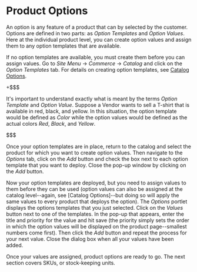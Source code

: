 # Product Options

An option is any feature of a product that can by selected by the customer.
Options are defined in two parts: as *Option Templates* and *Option Values*.
Here at the individual product level, you can create option values and assign
them to any option templates that are available.

If no option templates are available, you must create them before you can assign
values. Go to *Site Menu* &rarr; *Commerce* &rarr; *Catalog* and click on the
*Option Templates* tab. For details on creating option templates, see [Catalog
Options](/discover/portal/-/knowledge_base/7-1/catalog-options).

+$$$

It's important to understand exactly what is meant by the terms *Option
Template* and *Option Value*. Suppose a Vendor wants to sell a T-shirt that is
available in red, black, and yellow. In this situation, the option template
would be defined as *Color* while the option values would be defined as the
actual colors *Red*, *Black*, and *Yellow*.

$$$

Once your option templates are in place, return to the catalog and select the
product for which you want to create option values. Then navigate to the
*Options* tab, click on the *Add* button and check the box next to each option
template that you want to deploy. Close the pop-up window by clicking on the
*Add* button.


Now your option templates are deployed, but you need to assign values to them
before they can be used (option values can also be assigned at the catalog
level--again, see [Catalog Options]--but doing so will apply the same values to
every product that deploys the option). The *Options* portlet displays the
options templates that you just selected. Click on the *Values* button next to
one of the templates. In the pop-up that appears, enter the title and priority
for the value and hit save (the priority simply sets the order in which the
option values will be displayed on the product page--smallest numbers come
first). Then click the *Add* button and repeat the process for your next value.
Close the dialog box when all your values have been added.

Once your values are assigned, product options are ready to go. The next
section covers SKUs, or stock-keeping units.

